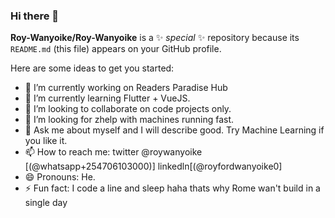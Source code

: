 ### Hi there 👋


**Roy-Wanyoike/Roy-Wanyoike** is a ✨ _special_ ✨ repository because its `README.md` (this file) appears on your GitHub profile.

Here are some ideas to get you started:

- 🔭 I’m currently working on Readers Paradise Hub
- 🌱 I’m currently learning Flutter + VueJS.
- 👯 I’m looking to collaborate on code projects only.
- 🤔 I’m looking for zhelp with machines running fast. 
- 💬 Ask me about myself and I will describe good. Try Machine Learning if you like it.
- 📫 How to reach me: twitter @roywanyoike
[(@whatsapp+254706103000)]
linkedln[(@royfordwanyoike0]
- 😄 Pronouns: He.
- ⚡ Fun fact: I code a line and sleep haha
thats why Rome wan't build in a single day
 

